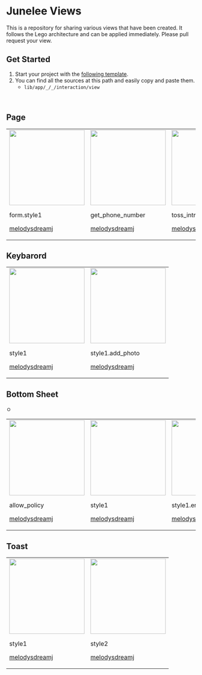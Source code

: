 # Junelee Views 
This is a repository for sharing various views that have been created. It follows the Lego architecture and can be applied immediately.
Please pull request your view.

## Get Started
1. Start your project with the [following template](https://github.com/melodysdreamj/junelee.pattern.lego-flutter).
2. You can find all the sources at this path and easily copy and paste them.
   - `lib/app/_/_/interaction/view`

<br/>

## Page
<table>
  <tr>
    <td>
      <img src="https://github.com/melodysdreamj/junelee.views.lego-flutter/assets/21379657/2a46cdfc-2276-4bc0-b223-9d3fd65fa867" width="200">
      <p>form.style1</p>
      <p><a href="https://github.com/melodysdreamj">melodysdreamj</a></p>
    </td>
    <td>
      <img src="https://github.com/melodysdreamj/junelee.views.lego-flutter/assets/21379657/a722f9c3-f303-4078-9004-a7f8a6356934" width="200">
      <p>get_phone_number</p>
      <p><a href="https://github.com/melodysdreamj">melodysdreamj</a></p>
    </td>
    <td>
      <img src="https://github.com/melodysdreamj/junelee.views.lego-flutter/assets/21379657/4d8b0936-99bd-48e2-a883-8f69dfc15821" width="200">
      <p>toss_intro</p>
      <p><a href="https://github.com/melodysdreamj">melodysdreamj</a></p>
    </td>
  </tr>
</table>

## Keybarord
<table>
  <tr>
    <td>
      <img src="https://github.com/melodysdreamj/junelee.views.lego-flutter/assets/21379657/b242daba-cf64-4b87-877c-32a1d3525748" width="200">
      <p>style1</p>
      <p><a href="https://github.com/melodysdreamj">melodysdreamj</a></p>
    </td>
    <td>
      <img src="https://github.com/melodysdreamj/junelee.views.lego-flutter/assets/21379657/b2983428-eb5a-4766-937a-ff22db4d94a7" width="200">
      <p>style1.add_photo</p>
      <p><a href="https://github.com/melodysdreamj">melodysdreamj</a></p>
    </td>
  </tr>
</table>

## Bottom Sheet
<table>ㅇ
  <tr>
    <td>
      <img src="https://github.com/melodysdreamj/junelee.views.lego-flutter/assets/21379657/5117df01-9c59-4cd7-8e41-59af1ba21e88" width="200">
      <p>allow_policy</p>
      <p><a href="https://github.com/melodysdreamj">melodysdreamj</a></p>
    </td>
    <td>
      <img src="https://github.com/melodysdreamj/junelee.flutter.pattern/assets/21379657/af3e20c6-169d-4202-b679-d1aaf31bb344" width="200">
      <p>style1</p>
      <p><a href="https://github.com/melodysdreamj">melodysdreamj</a></p>
    </td>
    <td>
      <img src="https://github.com/melodysdreamj/junelee.flutter.pattern/assets/21379657/ff67e6b8-4b00-484c-9b96-2025caa0cf93" width="200">
      <p>style1.error</p>
      <p><a href="https://github.com/melodysdreamj">melodysdreamj</a></p>
    </td>
     <td>
      <img src="https://github.com/melodysdreamj/junelee.flutter.pattern/assets/21379657/bfbb6f4f-b8f6-4c2e-b3b8-c3d4b755eb53" width="200">
      <p>style1.id_duplicate</p>
      <p><a href="https://github.com/melodysdreamj">melodysdreamj</a></p>
    </td>
     <td>
      <img src="https://github.com/melodysdreamj/junelee.flutter.pattern/assets/21379657/af3e20c6-169d-4202-b679-d1aaf31bb344" width="200">
      <p>style1.need_login</p>
      <p><a href="https://github.com/melodysdreamj">melodysdreamj</a></p>
    </td>
     <td>
      <img src="https://github.com/melodysdreamj/junelee.flutter.pattern/assets/21379657/a575a98f-5427-450f-93fe-3ee3731bf0fc" width="200">
      <p>style2</p>
      <p><a href="https://github.com/melodysdreamj">melodysdreamj</a></p>
    </td>
  </tr>
</table>

## Toast
<table>
  <tr>
    <td>
      <img src="https://github.com/melodysdreamj/junelee.views.lego-flutter/assets/21379657/04eee0b0-9527-4479-b9f3-7d3a7c28dd76" width="200">
      <p>style1</p>
      <p><a href="https://github.com/melodysdreamj">melodysdreamj</a></p>
    </td>
    <td>
      <img src="https://github.com/melodysdreamj/junelee.views.lego-flutter/assets/21379657/9ac9f631-2ffe-409a-9741-aeaaa9153f16" width="200">
      <p>style2</p>
      <p><a href="https://github.com/melodysdreamj">melodysdreamj</a></p>
    </td>
  </tr>
</table>
